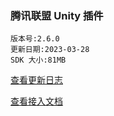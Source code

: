 ### 腾讯联盟 Unity 插件

```
版本号:2.6.0
更新日期:2023-03-28
SDK 大小:81MB
```

[查看更新日志](https://developers.adnet.qq.com/doc/unity/union/unity_version)

[查看接入文档](https://developers.adnet.qq.com/doc/unity/unity_doc)
